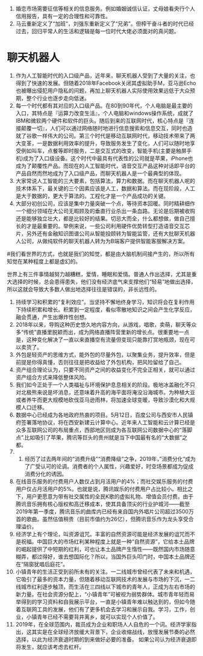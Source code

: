 #
1. 婚恋市场需要征信等相关的信息服务。例如婚姻诚信认证，丈母娘看央行个人信用报告，具有一定的合理性和可靠性。
2. 马云重新定义了“加班”，刘强东重新定义了“兄弟”。但榨干奋斗者的时代已经过去，回归平常人的生活和逻辑是每一位时代大佬必须面对的真问题。

# 聊天机器人
1. 作为人工智能时代的入口级产品，近年来，聊天机器人受到了大量的关注，也得到了快速的发展。但随着2018年Facebook关闭其虚拟助手M，亚马逊Echo也被曝出侵犯用户隐私的问题，再加上聊天机器人实际使用效果远低于大众预期，整个行业也逐步走向低迷。
2. 每一个时代都有其对应的入口级产品。在80到90年代，个人电脑是最主要的入口，其特点是『运算力改变生活』，个人电脑和windows操作系统，成就了IBM和微软两个硬件和软件的巨头。随后到来的互联网时代，核心特点是『连接颠覆一切』，人们可以通过网络随时地进行信息搜索和信息交互，同时也造就了谷歌一样伟大的公司。第三个时代是移动互联网时代，移动技术带来了两大变革，一是数据利用效率的提升，导致服务发生了变化，人们可以随时地享受例如叫车，点餐等即时服务，二是交互式的改变，智能手机(主要是触屏手机)成为了入口级设备。这个时代中最具有代表性的公司就是苹果，iPhone也成为了颠覆性产品。而现在的人工智能时代，语音交互产品这种对话即平台的产品自然而然地成为了入口级产品，而聊天机器人是一个最典型的体现。
3. 大家常说人工智能的三大要素，包括算法，算力和数据。而在聊天机器人呢的技术体系下，最关键的三个因素应该是人工，数据和算法。而在现阶段，人工是大于数据的，更大于算法的。工程化才是一个产品成功的关键。
4. 大部分初创公司，应该是集中力量突破一个点，等待资本回暖。同时精耕细作一个细分领域在大公司无暇顾及的垂直行业杀出一条血路。无论是后期被收购还是能够独立壮大，都是比较好的结果。切忌大而全，什么都想做，做自己擅长的才是最重要的。举例来说，一些公司利用硬件优势转型打造语音交互芯片，另外还有金融知识图谱公司从智能投顾转为智能监管，还有大批聊天机器人公司，从做纯软件的聊天机器人转为为B端客户提供智能客服解决方案。

#我们看世界的方式，也就是我们的知觉，都是由大脑机制间接产生的，所以所有知觉在某种程度上都是虚幻的。

世界上有三件事情越努力越糟糕，爱情，睡眠和爱情。普通人作出选择，尤其是重大选择的时候，总会患得患失，他们没有经济底气来支撑他们“轻易”地做出选择，所以这就会导致大多数人做出地选择往往是错误的，非长远性的。

1. 持续学习和积累的“复利效应”。当坚持不懈地终身学习，知识将会在复利作用下持续积累和增长。积累到一定程度，看似零散地知识之间会产生化学反应，融会贯通，产生出爆炸性创想。
2. 2018年以来，导购这种历史悠久地内容方向，从游戏，唱歌，卖萌，聊天等众多“传统”直播里脱颖而出，成为网络直播阵营里新的增长点。很重要地一点是，这种变化解决了一直以来直播空有流量但变现只能靠打赏地瓶颈，现在可以卖货了。
3. 外包是轻资产的思维方式，能外包的尽量外包，以聚集业务，提升效率，但是前提是你得真懂，否则往往是把收益给了外包机构，把风险留给了自己。
4. 资产组合理论认为，只要不同资产之间的收益变化不完全正相关，就可以通过资产组合方式来降低整体风险。
5. 我们如今正处于一个人类福祉与环境保护息息相关的阶段。极地冰盖融化不只对北极熊来说是坏消息，还意味着升高的海平面将淹没沿海城市。为种植大豆或者养牛而更大规模地砍伐亚马逊雨林，将加速全球变暖，导致沙漠化和大规模人口迁移。
6. 数据中心已经成为各地政府热衷的项目。5月12日，百度公司与西安市人民镇府签署落地协议，将在西安新建云计算中心。近年来人工智能和云计算已经是众多互联网公司的布局重点，西部地区则成为各互联网公司数据中心的“落脚点”.比如吸引了苹果，腾讯等巨头的贵州就是当下中国最有名的“大数据”之都。
7. 1.	经历了过去两年间的“消费升级”“消费降级“之争，2019年，”消费分化“成为了广受认可的论调。消费者的个人属性，兴趣爱好，时空场景都成为促成消费分化的诱因。
8. 在线音乐服务的付费用户人数仅占到月活用户的4%；而社交娱乐服务的付费用户仅占月活用户的5%。也就是说，腾讯娱乐的付费用户占比较小。相比之下，用户更愿意为带有社交属性的全民K歌的虚拟礼物、增值会员付费。由于腾讯音乐拥有核心版权和高迁移成本，使其具备顶尖的行业护城河——截至2019年第一季度，腾讯音乐的曲库内已经有来自国内外唱片公司超过3500万首的歌曲。虽然估值稍贵（目前市值约为26亿），但腾讯音乐作为龙头享受合理溢价。
9. 经济学上有个理论，叫资源诅咒。丰富的自然资源可能是经济发展的诅咒而不是祝福。中国巨大的市场红利某种程度上就是一种“自然资源”，它给本土品牌的崛起提供了中短期的红利，可也让本土品牌产生惰性——既然国内市场随意糊弄，都过得好，谁去想国际化？所以，当国外巨头叩门时，中国本土品牌还在“隔窗犹唱后庭花”。
0. 小镇青年的生活正受到前所未有的关注。一二线城市曾经代表了未来和机遇，它吸引了最多的资本力量，但随着移动互联网技术的发展与市场的下沉，一二线城市红利逐步触顶，而生活在三四线以下城市的青年人，正成为左右市场的新力量。在社会资源分配上，“小镇青年”可被视为弱势群体。城市青年轻而易举得到的学习资料和自我展示平台，一直是小镇青年难以触达到的，但如今随着互联网工具的发展，他们有了更多机会去学习和展示自我。学习，工作，创业，小镇青年已经不需要背井离乡，就可以实现个人价值了。
1. 2019年，在全球范围内，裁员成为企业和职场人人自危的一个词。经济学家指出，这其实是在全球经济放缓大背景下，企业收缩战线，放慢发展节奏的必然选择，以此为经济衰退时期的到来做好必要的准备。  如果公司认为经济衰退即将发生，就应该考虑去杠杆。